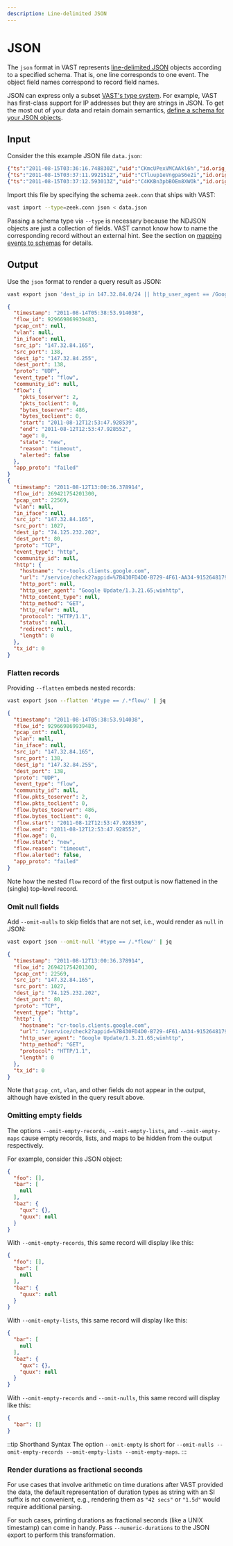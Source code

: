 ```yaml
---
description: Line-delimited JSON
---
```


# JSON

The `json` format in VAST represents [line-delimited
JSON](https://en.wikipedia.org/wiki/JSON_streaming#Line-delimited_JSON) objects
according to a specified schema. That is, one line corresponds to one event. The
object field names correspond to record field names.

JSON can express only a subset [VAST's type
system](/docs/understand/data-model/type-system). For example, VAST has
first-class support for IP addresses but they are strings in JSON. To get the
most out of your data and retain domain semantics, [define a schema for your
JSON objects](/docs/use/import#provide-a-schema-for-unknown-types).

## Input

Consider the this example JSON file `data.json`:

```json
{"ts":"2011-08-15T03:36:16.748830Z","uid":"CKmcUPexVMCAAkl6h","id.orig_h":"210.87.254.81","id.orig_p":3,"id.resp_h":"147.32.84.165","id.resp_p":1,"proto":"icmp","conn_state":"OTH","missed_bytes":0,"orig_pkts":1,"orig_ip_bytes":56,"resp_pkts":0,"resp_ip_bytes":0,"tunnel_parents":[]}
{"ts":"2011-08-15T03:37:11.992151Z","uid":"CTluup1eVngpaS6e2i","id.orig_h":"147.32.84.165","id.orig_p":3923,"id.resp_h":"218.108.143.87","id.resp_p":22,"proto":"tcp","duration":3.006088,"orig_bytes":0,"resp_bytes":0,"conn_state":"S0","missed_bytes":0,"history":"S","orig_pkts":4,"orig_ip_bytes":192,"resp_pkts":0,"resp_ip_bytes":0,"tunnel_parents":[]}
{"ts":"2011-08-15T03:37:12.593013Z","uid":"C4KKBn3pbBOEm8XWOk","id.orig_h":"147.32.84.165","id.orig_p":3924,"id.resp_h":"218.108.189.111","id.resp_p":22,"proto":"tcp","duration":3.005948,"orig_bytes":0,"resp_bytes":0,"conn_state":"S0","missed_bytes":0,"history":"S","orig_pkts":4,"orig_ip_bytes":192,"resp_pkts":0,"resp_ip_bytes":0,"tunnel_parents":[]}
```

Import this file by specifying the schema `zeek.conn` that ships with VAST:

```bash
vast import --type=zeek.conn json < data.json
```

Passing a schema type via `--type` is necessary because the NDJSON objects are
just a collection of fields. VAST cannot know how to name the corresponding
record without an external hint. See the section on [mapping events to
schemas](/docs/use/import#map-events-to-schemas) for details.

## Output

Use the `json` format to render a query result as JSON:

```bash
vast export json 'dest_ip in 147.32.84.0/24 || http_user_agent == /Google Update.*/' | jq
```

```json
{
  "timestamp": "2011-08-14T05:38:53.914038",
  "flow_id": 929669869939483,
  "pcap_cnt": null,
  "vlan": null,
  "in_iface": null,
  "src_ip": "147.32.84.165",
  "src_port": 138,
  "dest_ip": "147.32.84.255",
  "dest_port": 138,
  "proto": "UDP",
  "event_type": "flow",
  "community_id": null,
  "flow": {
    "pkts_toserver": 2,
    "pkts_toclient": 0,
    "bytes_toserver": 486,
    "bytes_toclient": 0,
    "start": "2011-08-12T12:53:47.928539",
    "end": "2011-08-12T12:53:47.928552",
    "age": 0,
    "state": "new",
    "reason": "timeout",
    "alerted": false
  },
  "app_proto": "failed"
}
{
  "timestamp": "2011-08-12T13:00:36.378914",
  "flow_id": 269421754201300,
  "pcap_cnt": 22569,
  "vlan": null,
  "in_iface": null,
  "src_ip": "147.32.84.165",
  "src_port": 1027,
  "dest_ip": "74.125.232.202",
  "dest_port": 80,
  "proto": "TCP",
  "event_type": "http",
  "community_id": null,
  "http": {
    "hostname": "cr-tools.clients.google.com",
    "url": "/service/check2?appid=%7B430FD4D0-B729-4F61-AA34-91526481799D%7D&appversion=1.3.21.65&applang=&machine=0&version=1.3.21.65&osversion=5.1&servicepack=Service%20Pack%202",
    "http_port": null,
    "http_user_agent": "Google Update/1.3.21.65;winhttp",
    "http_content_type": null,
    "http_method": "GET",
    "http_refer": null,
    "protocol": "HTTP/1.1",
    "status": null,
    "redirect": null,
    "length": 0
  },
  "tx_id": 0
}
```

### Flatten records

Providing `--flatten` embeds nested records:

```bash
vast export json --flatten '#type == /.*flow/' | jq
```

```json
{
  "timestamp": "2011-08-14T05:38:53.914038",
  "flow_id": 929669869939483,
  "pcap_cnt": null,
  "vlan": null,
  "in_iface": null,
  "src_ip": "147.32.84.165",
  "src_port": 138,
  "dest_ip": "147.32.84.255",
  "dest_port": 138,
  "proto": "UDP",
  "event_type": "flow",
  "community_id": null,
  "flow.pkts_toserver": 2,
  "flow.pkts_toclient": 0,
  "flow.bytes_toserver": 486,
  "flow.bytes_toclient": 0,
  "flow.start": "2011-08-12T12:53:47.928539",
  "flow.end": "2011-08-12T12:53:47.928552",
  "flow.age": 0,
  "flow.state": "new",
  "flow.reason": "timeout",
  "flow.alerted": false,
  "app_proto": "failed"
}
```

Note how the nested `flow` record of the first output is now flattened in the
(single) top-level record.

### Omit null fields

Add `--omit-nulls` to skip fields that are not set, i.e., would render as `null`
in JSON:

```bash
vast export json --omit-null '#type == /.*flow/' | jq
```

```json
{
  "timestamp": "2011-08-12T13:00:36.378914",
  "flow_id": 269421754201300,
  "pcap_cnt": 22569,
  "src_ip": "147.32.84.165",
  "src_port": 1027,
  "dest_ip": "74.125.232.202",
  "dest_port": 80,
  "proto": "TCP",
  "event_type": "http",
  "http": {
    "hostname": "cr-tools.clients.google.com",
    "url": "/service/check2?appid=%7B430FD4D0-B729-4F61-AA34-91526481799D%7D&appversion=1.3.21.65&applang=&machine=0&version=1.3.21.65&osversion=5.1&servicepack=Service%20Pack%202",
    "http_user_agent": "Google Update/1.3.21.65;winhttp",
    "http_method": "GET",
    "protocol": "HTTP/1.1",
    "length": 0
  },
  "tx_id": 0
}
```

Note that `pcap_cnt`, `vlan`, and other fields do not appear in the output,
although have existed in the query result above.

### Omitting empty fields

The options `--omit-empty-records`, `--omit-empty-lists`, and
`--omit-empty-maps` cause empty records, lists, and maps to be hidden from the
output respectively.

For example, consider this JSON object:

```json
{
  "foo": [],
  "bar": [
    null
  ],
  "baz": {
    "qux": {},
    "quux": null
  }
}
```

With `--omit-empty-records`, this same record will display like this:

```json
{
  "foo": [],
  "bar": [
    null
  ],
  "baz": {
    "quux": null
  }
}
```

With `--omit-empty-lists`, this same record will display like this:

```json
{
  "bar": [
    null
  ],
  "baz": {
    "qux": {},
    "quux": null
  }
}
```

With `--omit-empty-records` and `--omit-nulls`, this same record will display
like this:

```json
{
  "bar": []
}
```

::tip Shorthand Syntax
The option `--omit-empty` is short for `--omit-nulls --omit-empty-records
--omit-empty-lists --omit-empty-maps`.
:::

### Render durations as fractional seconds

For use cases that involve arithmetic on time durations after VAST provided the
data, the default representation of duration types as string with an SI suffix
is not convenient, e.g., rendering them as `"42 secs"` or `"1.5d"` would require
additional parsing.

For such cases, printing durations as fractional seconds (like a UNIX timestamp)
can come in handy. Pass `--numeric-durations` to the JSON export to perform this
transformation.
